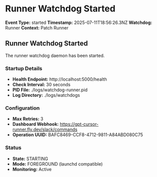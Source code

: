 # Runner Watchdog Started

**Event Type:** started
**Timestamp:** 2025-07-11T18:56:26.3NZ
**Watchdog:** Runner
**Context:** Patch Runner


## Runner Watchdog Started

The runner watchdog daemon has been started.

### Startup Details
- **Health Endpoint:** http://localhost:5000/health
- **Check Interval:** 30 seconds
- **PID File:** ./logs/watchdog-runner.pid
- **Log Directory:** ./logs/watchdogs

### Configuration
- **Max Retries:** 3
- **Dashboard Webhook:** https://gpt-cursor-runner.fly.dev/slack/commands
- **Operation UUID:** BAFC8469-CCF8-4712-9811-A84ABD080C75

### Status
- **State:** STARTING
- **Mode:** FOREGROUND (launchd compatible)
- **Monitoring:** Active


